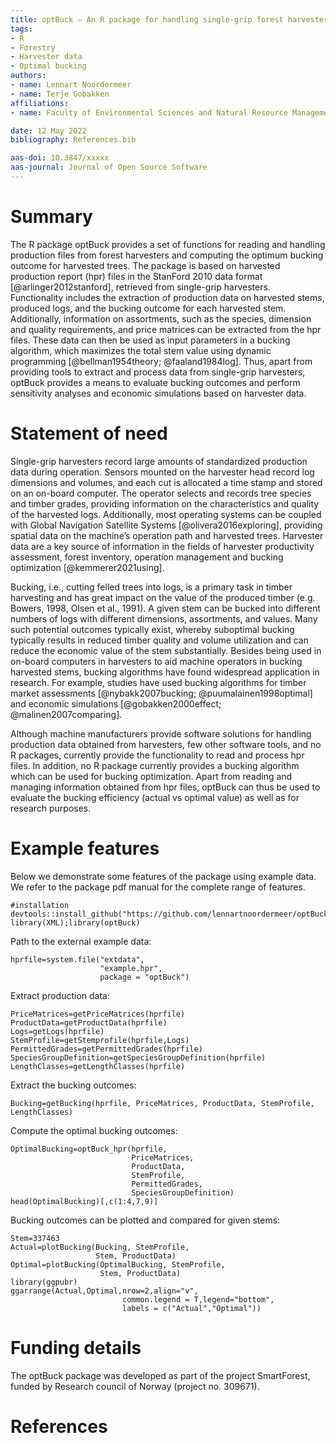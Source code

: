 ```yaml
---
title: optBuck – An R package for handling single-grip forest harvester data and bucking optimization
tags:
- R
- Forestry
- Harvester data
- Optimal bucking
authors: 
- name: Lennart Noordermeer 
- name: Terje Gobakken
affiliations: 
- name: Faculty of Environmental Sciences and Natural Resource Management, Norwegian University of Life Sciences

date: 12 May 2022
bibliography: References.bib

aas-doi: 10.3847/xxxxx
aas-journal: Journal of Open Source Software
---
```


# Summary

The R package optBuck provides a set of functions for reading and handling production files from forest harvesters and computing the optimum bucking outcome for harvested trees. The package is based on harvested production report (hpr) files in the StanFord 2010 data format [@arlinger2012stanford], retrieved from single-grip harvesters. Functionality includes the extraction of production data on harvested stems, produced logs, and the bucking outcome for each harvested stem. Additionally, information on assortments, such as the species, dimension and quality requirements, and price matrices can be extracted from the hpr files. These data can then be used as input parameters in a bucking algorithm, which maximizes the total stem value using dynamic programming [@bellman1954theory; @faaland1984log]. Thus, apart from providing tools to extract and process data from single-grip harvesters, optBuck provides a means to evaluate bucking outcomes and perform sensitivity analyses and economic simulations based on harvester data.

# Statement of need

Single-grip harvesters record large amounts of standardized production data during operation. Sensors mounted on the harvester head record log dimensions and volumes, and each cut is allocated a time stamp and stored on an on-board computer. The operator selects and records tree species and timber grades, providing information on the characteristics and quality of the harvested logs. Additionally, most operating systems can be coupled with Global Navigation Satellite Systems [@olivera2016exploring], providing spatial data on the machine’s operation path and harvested trees. Harvester data are a key source of information in the fields of harvester productivity assessment, forest inventory, operation management and bucking optimization [@kemmerer2021using].   

Bucking, i.e., cutting felled trees into logs, is a primary task in timber harvesting and has great impact on the value of the produced timber (e.g. Bowers, 1998, Olsen et al., 1991). A given stem can be bucked into different numbers of logs with different dimensions, assortments, and values. Many such potential outcomes typically exist, whereby suboptimal bucking typically results in reduced timber quality and volume utilization and can reduce the economic value of the stem substantially. Besides being used in on-board computers in harvesters to aid machine operators in bucking harvested stems, bucking algorithms have found widespread application in research. For example, studies have used bucking algorithms for timber market assessments [@nybakk2007bucking; @puumalainen1998optimal] and economic simulations [@gobakken2000effect; @malinen2007comparing].   

Although machine manufacturers provide software solutions for handling production data obtained from harvesters, few other software tools, and no R packages, currently provide the functionality to read and process hpr files. In addition, no R package currently provides a bucking algorithm which can be used for bucking optimization. Apart from reading and managing information obtained from hpr files, optBuck can thus be used to evaluate the bucking efficiency (actual vs optimal value) as well as for research purposes.

# Example features

Below we demonstrate some features of the package using example data. We refer to the package pdf manual for the complete range of features.
```{r, echo=T, message=F, results='hide'}
#installation
devtools::install_github("https://github.com/lennartnoordermeer/optBuck",force=T)
library(XML);library(optBuck)
```
Path to the external example data: 
```{r, echo=T, message=F, results='hide'}
hprfile=system.file("extdata",
                    "example.hpr",
                    package = "optBuck")
```
Extract production data:
```{r, echo=T, message=F, results='hide'}
PriceMatrices=getPriceMatrices(hprfile)
ProductData=getProductData(hprfile)
Logs=getLogs(hprfile)
StemProfile=getStemprofile(hprfile,Logs)
PermittedGrades=getPermittedGrades(hprfile)
SpeciesGroupDefinition=getSpeciesGroupDefinition(hprfile)
LengthClasses=getLengthClasses(hprfile)
```
Extract the bucking outcomes:
```{r, echo=T, message=F, results='hide'}
Bucking=getBucking(hprfile, PriceMatrices, ProductData, StemProfile, LengthClasses)
```
Compute the optimal bucking outcomes:
```{r, echo=T, message=F}
OptimalBucking=optBuck_hpr(hprfile,
                           PriceMatrices,
                           ProductData,
                           StemProfile,
                           PermittedGrades,
                           SpeciesGroupDefinition)
head(OptimalBucking)[,c(1:4,7,9)]
```
Bucking outcomes can be plotted and compared for given stems:
```{r, echo=T, message=F, results='hide'}
Stem=337463
Actual=plotBucking(Bucking, StemProfile,
                   Stem, ProductData)
Optimal=plotBucking(OptimalBucking, StemProfile,
                    Stem, ProductData)
library(ggpubr)
ggarrange(Actual,Optimal,nrow=2,align="v",
                         common.legend = T,legend="bottom",
                         labels = c("Actual","Optimal"))
```

# Funding details

The optBuck package was developed as part of the project SmartForest, funded by Research council of Norway (project no. 309671). 


# References
